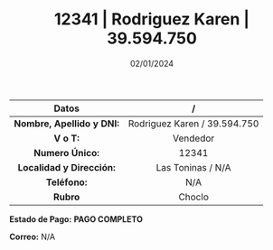 ﻿---
title: 12341 | Rodriguez Karen | 39.594.750
date: 02/01/2024
draft: false
tags: ['toninas', 'vendedor', 'choclo']
---

|          **Datos**          |  /  |
|:---------------------------:|:---:|
| **Nombre, Apellido y DNI:** | Rodriguez Karen / 39.594.750 |
|          **V o T:**         | Vendedor |
|      **Numero Único:**      | 12341 |
|  **Localidad y Dirección:** | Las Toninas / N/A |
|        **Teléfono:**        | N/A |
|          **Rubro**          | Choclo |

**Estado de Pago:** **PAGO COMPLETO**

**Correo:** N/A
